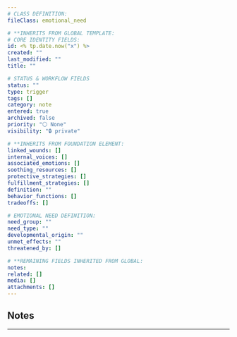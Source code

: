 ```yaml
---
# CLASS DEFINITION:
fileClass: emotional_need

# **INHERITS FROM GLOBAL TEMPLATE:
# CORE IDENTITY FIELDS:
id: <% tp.date.now("x") %>
created: ""
last_modified: ""
title: ""

# STATUS & WORKFLOW FIELDS
status: ""
type: trigger
tags: []
category: note
entered: true
archived: false
priority: "⚪ None"
visibility: "🔒 private"

# **INHERITS FROM FOUNDATION ELEMENT:
linked_wounds: []
internal_voices: []
associated_emotions: []
soothing_resources: []
protective_strategies: []
fulfillment_strategies: []
definition: ""
behavior_functions: []
tradeoffs: []

# EMOTIONAL NEED DEFINITION:
need_group: ""
need_type: ""
developmental_origin: ""
unmet_effects: ""
threatened_by: []

# **REMAINING FIELDS INHERITED FROM GLOBAL:
notes: 
related: []
media: []
attachments: []
---
```


## Notes
---


